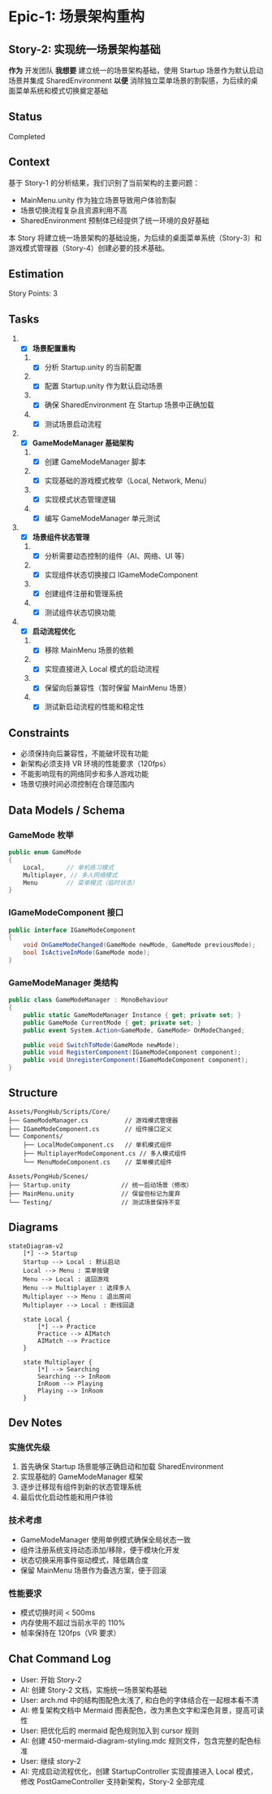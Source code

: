 # Epic-1: 场景架构重构

## Story-2: 实现统一场景架构基础

**作为** 开发团队
**我想要** 建立统一的场景架构基础，使用 Startup 场景作为默认启动场景并集成 SharedEnvironment
**以便** 消除独立菜单场景的割裂感，为后续的桌面菜单系统和模式切换奠定基础

## Status

Completed

## Context

基于 Story-1 的分析结果，我们识别了当前架构的主要问题：

- MainMenu.unity 作为独立场景导致用户体验割裂
- 场景切换流程复杂且资源利用不高
- SharedEnvironment 预制体已经提供了统一环境的良好基础

本 Story 将建立统一场景架构的基础设施，为后续的桌面菜单系统（Story-3）和游戏模式管理器（Story-4）创建必要的技术基础。

## Estimation

Story Points: 3

## Tasks

1. - [x] **场景配置重构**

   1. - [x] 分析 Startup.unity 的当前配置
   2. - [x] 配置 Startup.unity 作为默认启动场景
   3. - [x] 确保 SharedEnvironment 在 Startup 场景中正确加载
   4. - [x] 测试场景启动流程

2. - [x] **GameModeManager 基础架构**

   1. - [x] 创建 GameModeManager 脚本
   2. - [x] 实现基础的游戏模式枚举（Local, Network, Menu）
   3. - [x] 实现模式状态管理逻辑
   4. - [x] 编写 GameModeManager 单元测试

3. - [x] **场景组件状态管理**

   1. - [x] 分析需要动态控制的组件（AI、网络、UI 等）
   2. - [x] 实现组件状态切换接口 IGameModeComponent
   3. - [x] 创建组件注册和管理系统
   4. - [x] 测试组件状态切换功能

4. - [x] **启动流程优化**
   1. - [x] 移除 MainMenu 场景的依赖
   2. - [x] 实现直接进入 Local 模式的启动流程
   3. - [x] 保留向后兼容性（暂时保留 MainMenu 场景）
   4. - [x] 测试新启动流程的性能和稳定性

## Constraints

- 必须保持向后兼容性，不能破坏现有功能
- 新架构必须支持 VR 环境的性能要求（120fps）
- 不能影响现有的网络同步和多人游戏功能
- 场景切换时间必须控制在合理范围内

## Data Models / Schema

### GameMode 枚举

```csharp
public enum GameMode
{
    Local,      // 单机练习模式
    Multiplayer, // 多人网络模式
    Menu        // 菜单模式（临时状态）
}
```

### IGameModeComponent 接口

```csharp
public interface IGameModeComponent
{
    void OnGameModeChanged(GameMode newMode, GameMode previousMode);
    bool IsActiveInMode(GameMode mode);
}
```

### GameModeManager 类结构

```csharp
public class GameModeManager : MonoBehaviour
{
    public static GameModeManager Instance { get; private set; }
    public GameMode CurrentMode { get; private set; }
    public event System.Action<GameMode, GameMode> OnModeChanged;

    public void SwitchToMode(GameMode newMode);
    public void RegisterComponent(IGameModeComponent component);
    public void UnregisterComponent(IGameModeComponent component);
}
```

## Structure

```text
Assets/PongHub/Scripts/Core/
├── GameModeManager.cs          // 游戏模式管理器
├── IGameModeComponent.cs       // 组件接口定义
└── Components/
    ├── LocalModeComponent.cs   // 单机模式组件
    ├── MultiplayerModeComponent.cs // 多人模式组件
    └── MenuModeComponent.cs    // 菜单模式组件

Assets/PongHub/Scenes/
├── Startup.unity              // 统一启动场景（修改）
├── MainMenu.unity             // 保留但标记为废弃
└── Testing/                   // 测试场景保持不变
```

## Diagrams

```mermaid
stateDiagram-v2
    [*] --> Startup
    Startup --> Local : 默认启动
    Local --> Menu : 菜单按键
    Menu --> Local : 返回游戏
    Menu --> Multiplayer : 选择多人
    Multiplayer --> Menu : 退出房间
    Multiplayer --> Local : 断线回退

    state Local {
        [*] --> Practice
        Practice --> AIMatch
        AIMatch --> Practice
    }

    state Multiplayer {
        [*] --> Searching
        Searching --> InRoom
        InRoom --> Playing
        Playing --> InRoom
    }
```

## Dev Notes

### 实施优先级

1. 首先确保 Startup 场景能够正确启动和加载 SharedEnvironment
2. 实现基础的 GameModeManager 框架
3. 逐步迁移现有组件到新的状态管理系统
4. 最后优化启动性能和用户体验

### 技术考虑

- GameModeManager 使用单例模式确保全局状态一致
- 组件注册系统支持动态添加/移除，便于模块化开发
- 状态切换采用事件驱动模式，降低耦合度
- 保留 MainMenu 场景作为备选方案，便于回滚

### 性能要求

- 模式切换时间 < 500ms
- 内存使用不超过当前水平的 110%
- 帧率保持在 120fps（VR 要求）

## Chat Command Log

- User: 开始 Story-2
- AI: 创建 Story-2 文档，实施统一场景架构基础
- User: arch.md 中的结构图配色太浅了, 和白色的字体结合在一起根本看不清
- AI: 修复架构文档中 Mermaid 图表配色，改为黑色文字和深色背景，提高可读性
- User: 把优化后的 mermaid 配色规则加入到 cursor 规则
- AI: 创建 450-mermaid-diagram-styling.mdc 规则文件，包含完整的配色标准
- User: 继续 story-2
- AI: 完成启动流程优化，创建 StartupController 实现直接进入 Local 模式，修改 PostGameController 支持新架构，Story-2 全部完成
